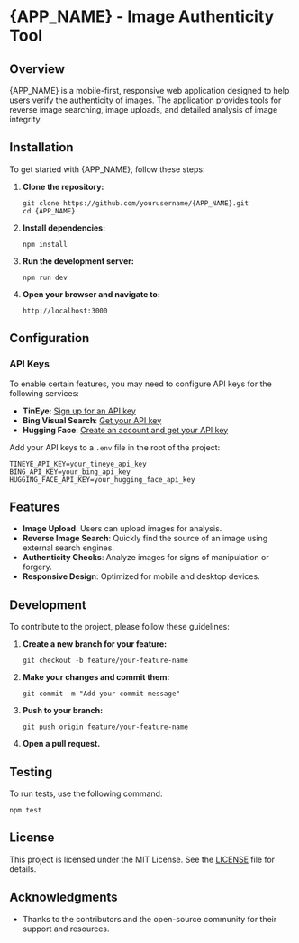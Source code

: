 # {APP_NAME} - Image Authenticity Tool

## Overview
{APP_NAME} is a mobile-first, responsive web application designed to help users verify the authenticity of images. The application provides tools for reverse image searching, image uploads, and detailed analysis of image integrity.

## Installation

To get started with {APP_NAME}, follow these steps:

1. **Clone the repository:**
   ```
   git clone https://github.com/yourusername/{APP_NAME}.git
   cd {APP_NAME}
   ```

2. **Install dependencies:**
   ```
   npm install
   ```

3. **Run the development server:**
   ```
   npm run dev
   ```

4. **Open your browser and navigate to:**
   ```
   http://localhost:3000
   ```

## Configuration

### API Keys
To enable certain features, you may need to configure API keys for the following services:

- **TinEye**: [Sign up for an API key](https://tineye.com/developers)
- **Bing Visual Search**: [Get your API key](https://www.microsoft.com/en-us/bing/apis/bing-visual-search-api)
- **Hugging Face**: [Create an account and get your API key](https://huggingface.co/)

Add your API keys to a `.env` file in the root of the project:
```
TINEYE_API_KEY=your_tineye_api_key
BING_API_KEY=your_bing_api_key
HUGGING_FACE_API_KEY=your_hugging_face_api_key
```

## Features

- **Image Upload**: Users can upload images for analysis.
- **Reverse Image Search**: Quickly find the source of an image using external search engines.
- **Authenticity Checks**: Analyze images for signs of manipulation or forgery.
- **Responsive Design**: Optimized for mobile and desktop devices.

## Development

To contribute to the project, please follow these guidelines:

1. **Create a new branch for your feature:**
   ```
   git checkout -b feature/your-feature-name
   ```

2. **Make your changes and commit them:**
   ```
   git commit -m "Add your commit message"
   ```

3. **Push to your branch:**
   ```
   git push origin feature/your-feature-name
   ```

4. **Open a pull request.**

## Testing

To run tests, use the following command:
```
npm test
```

## License

This project is licensed under the MIT License. See the [LICENSE](LICENSE) file for details.

## Acknowledgments

- Thanks to the contributors and the open-source community for their support and resources.